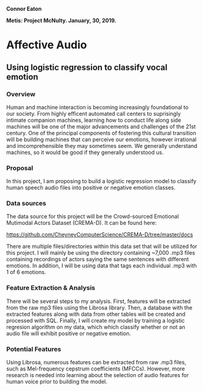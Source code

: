 **Connor Eaton**

**Metis: Project McNulty. January, 30, 2019.**

# Affective Audio
## Using logistic regression to classify vocal emotion

### Overview

Human and machine interaction is becoming increasingly foundational to our society. From highly efficent automated call centers to suprisingly intimate companion machines, learning how to conduct life along side machines will be one of the major advancements and challenges of the 21st century. One of the principal components of fostering this cultural transition will be building machines that can perceive our emotions, however irrational and imcomprehensible they may sometimes seem. We generally understand  machines, so it would be good if they generally understood us.


### Proposal
In this project, I am proposing to build a logistic regression model to classify human speech audio files into positive or negative emotion classes.

### Data sources
The data source for this project will be the Crowd-sourced Emotional Mutimodal Actors Dataset (CREMA-D). It can be found here:

https://github.com/CheyneyComputerScience/CREMA-D/tree/master/docs

There are multiple files/directories within this data set that will be utilized for this project. I will mainly be using the directory containing ~7,000 .mp3 files containing recordings of actors saying the same sentences with different emotions. In addition, I will be using data that tags each individual .mp3 with 1 of 6 emotions.

### Feature Extraction & Analysis
There will be several steps to my analysis. First, features will be extracted from the raw mp3 files using the Librosa library. Then, a database with the extracted features along with data from other tables will be created and processed with SQL. Finally, I will create my model by training a logistic regresion algorithm on my data, which which classify whether or not an audio file will exhibit positive or negative emotion.

### Potential Features
Using Librosa, numerous features can be extracted from raw .mp3 files, such as Mel-frequency cepstrum coefficients (MFCCs). However, more research is needed into learning about the selection of audio features for human voice prior to building the model.
